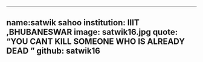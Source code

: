 
---
name:satwik sahoo
institution: IIIT ,BHUBANESWAR
image: satwik16.jpg
quote: “YOU CANT KILL SOMEONE WHO IS ALREADY DEAD ”
github: satwik16
---
